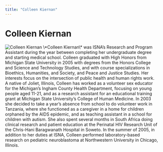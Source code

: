 ```yaml
---
title: "Colleen Kiernan"
---
```


# Colleen Kiernan

<p><img alt="Colleen Kiernan" class="board" src="/img/about/colleen.jpg" title="Colleen Kiernan" /> \*Colleen Kiernan\* was <span class="caps">ISNA</span>&#8217;s Research and Program Assistant during the year between completing her undergraduate degree and starting medical school. Colleen graduated with High Honors from Michigan State University in 2005 with degrees from the Honors College and Science and Technology Studies, and with course specializations in Bioethics, Humanities, and Society, and Peace and Justice Studies. Her interests focus on the intersection of public health and human rights work. A native of Joliet, Illinois, Colleen has worked as a volunteer sex educator for the Michigan&#8217;s Ingham County Health Department, focusing on young people aged 11-21, and as a research assistant for an educational training grant at Michigan State University&#8217;s College of Human Medicine. In 2003 she decided to take a year&#8217;s absence from school to do volunteer work in Tanzania, where she functioned as a caregiver in a home for children orphaned by the <span class="caps">AIDS</span> epidemic, and as teaching assistant in a school for children with autism. She also spent several months in South Africa doing clinical research and patient education at the Perinatal <span class="caps">HIV</span> Research Unit of the Chris-Hani Baragwanath Hospital in Soweto. In the summer of 2005, in addition to her duties at <span class="caps">ISNA</span>, Colleen performed laboratory-based research on pediatric neuroblastoma at Northwestern University in Chicago, Illinois.</p>
